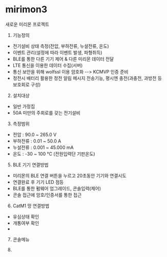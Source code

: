 # mirimon3
새로운 미리몬 프로젝트

1. 기능정의
  - 전기설비 상태 측정(전압, 부하전류, 누설전류, 온도)
  - 이벤트 관리(설정에 따라 이벤트 발생, 파형취득)
  - BLE를 통한 다른 기기 제어 & 다른 미리몬 데이터 전달
  - LTE 통신을 이용한 데이터 수집(서버)
  - 통신 보안을 위해 wolfssl 이용 암호화 --> KCMVP 인증 준비
  - 정전시 배터리 활용한 정전 알림 메시지 전송기능, 평시엔 충전(과충전, 과방전 등 보호회로 구성)

2. 설치대상
  - 일반 가정집
  - 50A 미만의 주회로를 갖는 전기설비

3. 측정범위
  - 전압 : 90.0 ~ 265.0 V
  - 부하전류 : 0.01 ~ 50.0 A
  - 누설전류 : 0.001 ~ 45.000 mA
  - 온도 : -30 ~ 100 ℃ (전원입력단 기판온도)
  
5. BLE 기기 연결방법
  - 미리몬의 BLE 연결 버튼을 누르고 20초동안 기기와 연결시도
  - 연결완료 후 기기 LED 점등
  - BLE를 통한 펌웨어 업그레이드, 콘솔입력(제어)
  - 콘솔 접근에 암호/인증서를 통한 접근

6. CatM1 망 연결방법
  - 유심상태 확인
  - 개통여부 확인
  - 

7. 콘솔메뉴


8. 
